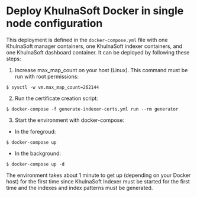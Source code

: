 # Deploy KhulnaSoft Docker in single node configuration

This deployment is defined in the `docker-compose.yml` file with one KhulnaSoft manager containers, one KhulnaSoft indexer containers, and one KhulnaSoft dashboard container. It can be deployed by following these steps: 

1) Increase max_map_count on your host (Linux). This command must be run with root permissions:
```
$ sysctl -w vm.max_map_count=262144
```
2) Run the certificate creation script:
```
$ docker-compose -f generate-indexer-certs.yml run --rm generator
```
3) Start the environment with docker-compose:

- In the foregroud:
```
$ docker-compose up
```
- In the background:
```
$ docker-compose up -d
```

The environment takes about 1 minute to get up (depending on your Docker host) for the first time since KhulnaSoft Indexer must be started for the first time and the indexes and index patterns must be generated.
